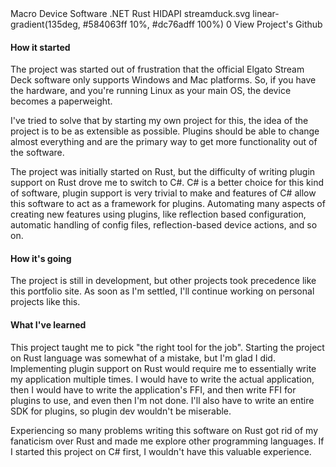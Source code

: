<title>Streamduck</title>
<desc>Macro Device Software</desc>
<skill>.NET</skill>
<skill>Rust</skill>
<skill>HIDAPI</skill>
<icon>streamduck.svg</icon>
<background>linear-gradient(135deg, #584063ff 10%, #dc76adff 100%)</background>
<order>0</order>
<side href="https://github.com/streamduck-org/streamduck">View Project's Github</side>
<slide src="/images/streamduck-screenshot.png" alt="Old Streamduck Screenshot" show-title/>
<slide youtube="bkQea3W3MsA" title="GIF Rendering comparison"/>

#### How it started

The project was started out of frustration that the official Elgato Stream Deck software only
supports Windows and Mac platforms. So, if you have the hardware, and you're running Linux as your main OS,
the device becomes a paperweight.

I've tried to solve that by starting my own project for this,
the idea of the project is to be as extensible as possible.
Plugins should be able to change almost everything and are the
primary way to get more functionality out of the software.

The project was initially started on Rust, but the difficulty of writing plugin support
on Rust drove me to switch to C#. C# is a better choice for this kind of software,
plugin support is very trivial to make and features of C# allow this software to act as a
framework for plugins. Automating many aspects of creating new features using plugins,
like reflection based configuration, automatic handling of config files,
reflection-based device actions, and so on.

#### How it's going

The project is still in development, but other projects took precedence like this portfolio site.
As soon as I'm settled, I'll continue working on personal projects like this.

#### What I've learned

This project taught me to pick "the right tool for the job". Starting the project on
Rust language was somewhat of a mistake, but I'm glad I did. Implementing plugin support
on Rust would require me to essentially write my application multiple times.
I would have to write the actual application, then I would have to write the
application's 
<Tooltip
    link="https://en.wikipedia.org/wiki/Foreign_function_interface"
    value="Foreign Function Interface">
    FFI</Tooltip>,
and then write FFI for plugins to use, and even then I'm not done.
I'll also have to write an entire SDK for plugins, so plugin dev wouldn't be miserable.

Experiencing so many problems writing this software on Rust got rid of my fanaticism
over Rust and made me explore other programming languages. If I started this project on C# first,
I wouldn't have this valuable experience.